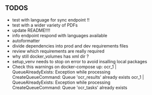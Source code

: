 ## TODOS

<!-- - all source code into src/ ? -->
<!-- - linter ! -->
<!-- - cleanup automaitcally for each tests -->
<!-- - do not use tenants, WTF ? -->
<!-- - review test files: do we want to include the "processed.pdf" in the commit? -->
<!-- - combine docker-compose files (prod and testing) if possible -->
<!-- - change names of packages if pertinent -->

<!-- - error handling -->
<!-- - check passing parameters for OCRing, specicially language -->
<!-- - rename venv to something meaningfull, ocr-pdf-service-venv ? -->
<!-- - use config paths instead of repeating everywhere strings -->

- test with language for sync endpoint !!
- test with a wider variety of PDFs
- update README!!!!
- info endpoint respond with languages available
- autoformatter
- divide dependencies into prod and dev requirements files
- review which requirements are really required
- why still docker_volumes has xml dir ?
- setup_venv needs to stop on error to avoid insalling local packages
- Check this warnings on docker-compose up:
  ocr_1 | QueueAlreadyExists: Exception while processing CreateQueueCommand: Queue 'ocr_results' already exists
  ocr_1 | QueueAlreadyExists: Exception while processing CreateQueueCommand: Queue 'ocr_tasks' already exists
